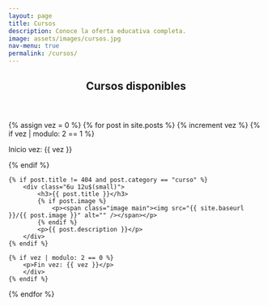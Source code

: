 ```yaml
---
layout: page
title: Cursos
description: Conoce la oferta educativa completa.
image: assets/images/cursos.jpg
nav-menu: true
permalink: /cursos/
---
```


<!-- Main -->
<div id="main" class="alt">

<!-- One -->
<section id="one">
	<div class="inner">
		<header class="major">
			<h1>Cursos disponibles</h1>
		</header>

<!-- Content -->

{% assign vez = 0 %}
{% for post in site.posts %}
	{% increment vez %}
	{% if vez | modulo: 2 == 1 %}
		<p>Inicio vez: {{ vez }}</p>
		<div class="row">
	{% endif %}
	
	{% if post.title != 404 and post.category == "curso" %}
		<div class="6u 12u$(small)">
			<h3>{{ post.title }}</h3>
			{% if post.image %}
				<p><span class="image main"><img src="{{ site.baseurl }}/{{ post.image }}" alt="" /></span></p>
			{% endif %}
			<p>{{ post.description }}</p>
		</div>
	{% endif %}

	{% if vez | modulo: 2 == 0 %}
		<p>Fin vez: {{ vez }}</p>
		</div>
	{% endif %}
{% endfor %}

</div>
